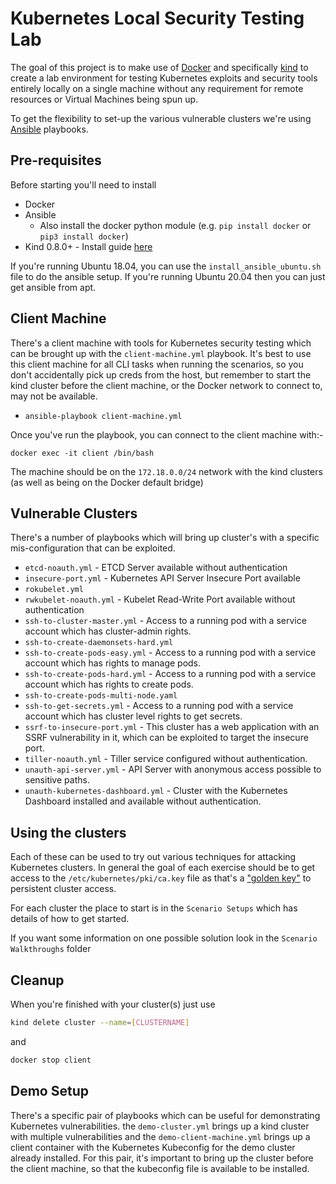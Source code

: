# Kubernetes Local Security Testing Lab

The goal of this project is to make use of [Docker](https://www.docker.com) and specifically [kind](https://kind.sigs.k8s.io/) to create a lab environment for testing Kubernetes exploits and security tools entirely locally on a single machine without any requirement for remote resources or Virtual Machines being spun up.

To get the flexibility to set-up the various vulnerable clusters we're using [Ansible](https://www.ansible.com/) playbooks.

## Pre-requisites

Before starting you'll need to install

- Docker
- Ansible
  - Also install the docker python module (e.g. `pip install docker` or `pip3 install docker`)
- Kind 0.8.0+ - Install guide [here](https://kind.sigs.k8s.io/docs/user/quick-start/)

If you're running Ubuntu 18.04, you can use the `install_ansible_ubuntu.sh` file to do the ansible setup. If you're running Ubuntu 20.04 then you can just get ansible from apt.

## Client Machine

There's a client machine with tools for Kubernetes security testing which can be brought up with the `client-machine.yml` playbook. It's best to use this client machine for all CLI tasks when running the scenarios, so you don't accidentally pick up creds from the host, but remember to start the kind cluster before the client machine, or the Docker network to connect to, may not be available.

- `ansible-playbook client-machine.yml`

Once you've run the playbook, you can connect to the client machine with:-

`docker exec -it client /bin/bash`

The machine should be on the `172.18.0.0/24` network with the kind clusters (as well as being on the Docker default bridge)

## Vulnerable Clusters

There's a number of playbooks which will bring up cluster's with a specific mis-configuration that can be exploited.

- `etcd-noauth.yml` - ETCD Server available without authentication
- `insecure-port.yml` - Kubernetes API Server Insecure Port available
- `rokubelet.yml`
- `rwkubelet-noauth.yml` - Kubelet Read-Write Port available without authentication
- `ssh-to-cluster-master.yml` - Access to a running pod with a service account which has cluster-admin rights.
- `ssh-to-create-daemonsets-hard.yml`
- `ssh-to-create-pods-easy.yml` - Access to a running pod with a service account which has rights to manage pods.
- `ssh-to-create-pods-hard.yml` - Access to a running pod with a service account which has rights to create pods.
- `ssh-to-create-pods-multi-node.yaml`
- `ssh-to-get-secrets.yml` - Access to a running pod with a service account which has cluster level rights to get secrets.
- `ssrf-to-insecure-port.yml` - This cluster has a web application with an SSRF vulnerability in it, which can be exploited to target the insecure port.
- `tiller-noauth.yml` - Tiller service configured without authentication.
- `unauth-api-server.yml` - API Server with anonymous access possible to sensitive paths.
- `unauth-kubernetes-dashboard.yml` - Cluster with the Kubernetes Dashboard installed and available without authentication.

## Using the clusters

Each of these can be used to try out various techniques for attacking Kubernetes clusters.  In general the goal of each exercise should be to get access to the `/etc/kubernetes/pki/ca.key` file as that's a ["golden key"](https://raesene.github.io/blog/2019/04/16/kubernetes-certificate-auth-golden-key/) to persistent cluster access.

For each cluster the place to start is in the `Scenario Setups` which has details of how to get started.  

If you want some information on one possible solution look in the `Scenario Walkthroughs` folder

## Cleanup

When you're finished with your cluster(s) just use

```bash
kind delete cluster --name=[CLUSTERNAME]
```

and

```bash
docker stop client
```

## Demo Setup

There's a specific pair of playbooks which can be useful for demonstrating Kubernetes vulnerabilities.  the `demo-cluster.yml` brings up a kind cluster with multiple vulnerabilities and the `demo-client-machine.yml` brings up a client container with the Kubernetes Kubeconfig for the demo cluster already installed.  For this pair, it's important to bring up the cluster before the client machine, so that the kubeconfig file is available to be installed.
